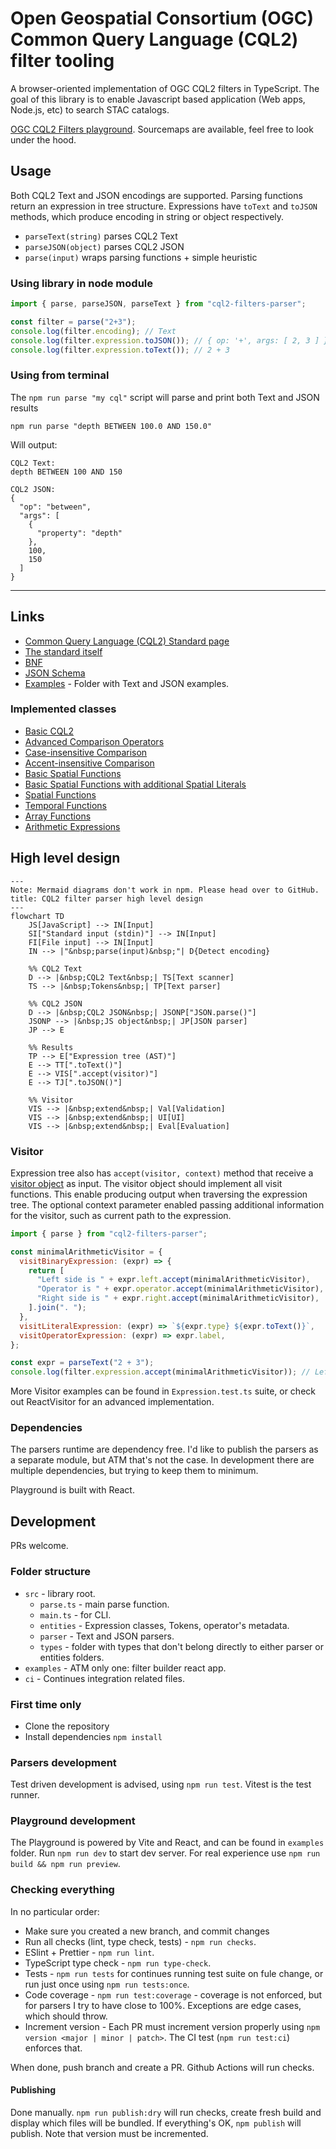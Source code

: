 # Open Geospatial Consortium (OGC) Common Query Language (CQL2) filter tooling

A browser-oriented implementation of OGC CQL2 filters in TypeScript. The goal of this library is to enable Javascript based application (Web apps, Node.js, etc) to search STAC catalogs.

[OGC CQL2 Filters playground](https://noamra.github.io/ogc-cql2-filters/). Sourcemaps are available, feel free to look under the hood.

## Usage

Both CQL2 Text and JSON encodings are supported. Parsing functions return an expression in tree structure. Expressions have `toText` and `toJSON` methods, which produce encoding in string or object respectively.

- `parseText(string)` parses CQL2 Text
- `parseJSON(object)` parses CQL2 JSON
- `parse(input)` wraps parsing functions + simple heuristic

### Using library in node module

```javascript
import { parse, parseJSON, parseText } from "cql2-filters-parser";

const filter = parse("2+3");
console.log(filter.encoding); // Text
console.log(filter.expression.toJSON()); // { op: '+', args: [ 2, 3 ] }
console.log(filter.expression.toText()); // 2 + 3
```

### Using from terminal

The `npm run parse "my cql"` script will parse and print both Text and JSON results

```console
npm run parse "depth BETWEEN 100.0 AND 150.0"
```

Will output:

```console
CQL2 Text:
depth BETWEEN 100 AND 150

CQL2 JSON:
{
  "op": "between",
  "args": [
    {
      "property": "depth"
    },
    100,
    150
  ]
}
```

---

## Links

- [Common Query Language (CQL2) Standard page](https://www.ogc.org/standard/cql2/)
- [The standard itself](https://www.opengis.net/doc/is/cql2/1.0)
- [BNF](https://schemas.opengis.net/cql2/1.0/cql2.bnf)
- [JSON Schema](https://schemas.opengis.net/cql2/1.0/cql2.json)
- [Examples](https://schemas.opengis.net/cql2/1.0/examples/) - Folder with Text and JSON examples.

### Implemented classes

- [Basic CQL2](https://www.opengis.net/spec/cql2/1.0/req/basic-cql2)
- [Advanced Comparison Operators](https://www.opengis.net/spec/cql2/1.0/req/advanced-comparison-operators)
- [Case-insensitive Comparison](https://www.opengis.net/spec/cql2/1.0/req/case-insensitive-comparison)
- [Accent-insensitive Comparison](https://www.opengis.net/spec/cql2/1.0/req/accent-insensitive-comparison)
- [Basic Spatial Functions](https://www.opengis.net/spec/cql2/1.0/req/basic-spatial-functions)
- [Basic Spatial Functions with additional Spatial Literals](https://www.opengis.net/spec/cql2/1.0/req/basic-spatial-functions-plus)
- [Spatial Functions](https://www.opengis.net/spec/cql2/1.0/req/spatial-functions)
- [Temporal Functions](https://www.opengis.net/spec/cql2/1.0/req/temporal-functions)
- [Array Functions](https://www.opengis.net/spec/cql2/1.0/req/array-functions)
- [Arithmetic Expressions](https://www.opengis.net/spec/cql2/1.0/req/arithmetic)

## High level design

```mermaid
---
Note: Mermaid diagrams don't work in npm. Please head over to GitHub.
title: CQL2 filter parser high level design
---
flowchart TD
    JS[JavaScript] --> IN[Input]
    SI["Standard input (stdin)"] --> IN[Input]
    FI[File input] --> IN[Input]
    IN --> |"&nbsp;parse(input)&nbsp;"| D{Detect encoding}

    %% CQL2 Text
    D --> |&nbsp;CQL2 Text&nbsp;| TS[Text scanner]
    TS --> |&nbsp;Tokens&nbsp;| TP[Text parser]

    %% CQL2 JSON
    D --> |&nbsp;CQL2 JSON&nbsp;| JSONP["JSON.parse()"]
    JSONP --> |&nbsp;JS object&nbsp;| JP[JSON parser]
    JP --> E

    %% Results
    TP --> E["Expression tree (AST)"]
    E --> TT[".toText()"]
    E --> VIS[".accept(visitor)"]
    E --> TJ[".toJSON()"]

    %% Visitor
    VIS --> |&nbsp;extend&nbsp;| Val[Validation]
    VIS --> |&nbsp;extend&nbsp;| UI[UI]
    VIS --> |&nbsp;extend&nbsp;| Eval[Evaluation]
```

### Visitor

Expression tree also has `accept(visitor, context)` method that receive a [visitor object](https://en.wikipedia.org/wiki/Visitor_pattern) as input. The visitor object should implement all visit functions. This enable producing output when traversing the expression tree. The optional context parameter enabled passing additional information for the visitor, such as current path to the expression.

```javascript
import { parse } from "cql2-filters-parser";

const minimalArithmeticVisitor = {
  visitBinaryExpression: (expr) => {
    return [
      "Left side is " + expr.left.accept(minimalArithmeticVisitor),
      "Operator is " + expr.operator.accept(minimalArithmeticVisitor),
      "Right side is " + expr.right.accept(minimalArithmeticVisitor),
    ].join(". ");
  },
  visitLiteralExpression: (expr) => `${expr.type} ${expr.toText()}`,
  visitOperatorExpression: (expr) => expr.label,
};

const expr = parseText("2 + 3");
console.log(filter.expression.accept(minimalArithmeticVisitor)); // Left side is number 2. Operator is addition. Right side is number 3
```

More Visitor examples can be found in `Expression.test.ts` suite, or check out ReactVisitor for an advanced implementation.

### Dependencies

The parsers runtime are dependency free. I'd like to publish the parsers as a separate module, but ATM that's not the case. In development there are multiple dependencies, but trying to keep them to minimum.

Playground is built with React.

## Development

PRs welcome.

### Folder structure

- `src` - library root.
  - `parse.ts` - main parse function.
  - `main.ts` - for CLI.
  - `entities` - Expression classes, Tokens, operator's metadata.
  - `parser` - Text and JSON parsers.
  - `types` - folder with types that don't belong directly to either parser or entities folders.
- `examples` - ATM only one: filter builder react app.
- `ci` - Continues integration related files.

### First time only

- Clone the repository
- Install dependencies `npm install`

### Parsers development

Test driven development is advised, using `npm run test`. Vitest is the test runner.

### Playground development

The Playground is powered by Vite and React, and can be found in `examples` folder. Run `npm run dev` to start dev server. For real experience use `npm run build && npm run preview`.

### Checking everything

In no particular order:

- Make sure you created a new branch, and commit changes
- Run all checks (lint, type check, tests) - `npm run checks`.
- ESlint + Prettier - `npm run lint`.
- TypeScript type check - `npm run type-check`.
- Tests - `npm run tests` for continues running test suite on fule change, or run just once using `npm run tests:once`.
- Code coverage - `npm run test:coverage` - coverage is not enforced, but for parsers I try to have close to 100%. Exceptions are edge cases, which should throw.
- Increment version - Each PR must increment version properly using `npm version <major | minor | patch>`. The CI test (`npm run test:ci`) enforces that.

When done, push branch and create a PR. Github Actions will run checks.

#### Publishing

Done manually. `npm run publish:dry` will run checks, create fresh build and display which files will be bundled. If everything's OK, `npm publish` will publish. Note that version must be incremented.
